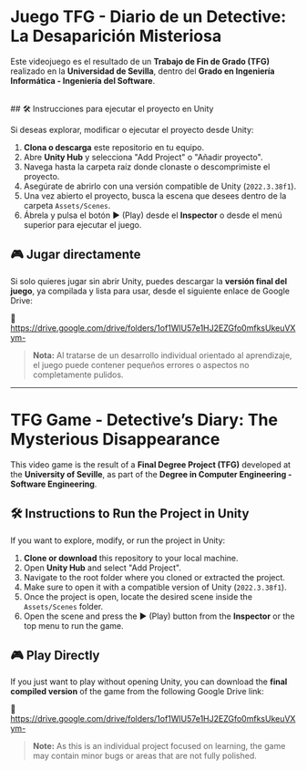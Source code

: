 # Juego TFG - Diario de un Detective: La Desaparición Misteriosa

Este videojuego es el resultado de un **Trabajo de Fin de Grado (TFG)** realizado en la **Universidad de Sevilla**, dentro del **Grado en Ingeniería Informática - Ingeniería del Software**.

<br>
## 🛠️ Instrucciones para ejecutar el proyecto en Unity

Si deseas explorar, modificar o ejecutar el proyecto desde Unity:

1. **Clona o descarga** este repositorio en tu equipo.
2. Abre **Unity Hub** y selecciona "Add Project" o "Añadir proyecto".
3. Navega hasta la carpeta raíz donde clonaste o descomprimiste el proyecto.
4. Asegúrate de abrirlo con una versión compatible de Unity (`2022.3.38f1`).
5. Una vez abierto el proyecto, busca la escena que desees dentro de la carpeta `Assets/Scenes`.
6. Ábrela y pulsa el botón ▶️ (Play) desde el **Inspector** o desde el menú superior para ejecutar el juego.

## 🎮 Jugar directamente

Si solo quieres jugar sin abrir Unity, puedes descargar la **versión final del juego**, ya compilada y lista para usar, desde el siguiente enlace de Google Drive:

🔗 https://drive.google.com/drive/folders/1of1WlU57e1HJ2EZGfo0mfksUkeuVXym-


> **Nota:** Al tratarse de un desarrollo individual orientado al aprendizaje, el juego puede contener pequeños errores o aspectos no completamente pulidos.

----------------------------------------------------------------------------------------------------------------------------------------------------------------------------------------------------------

# TFG Game - Detective’s Diary: The Mysterious Disappearance

This video game is the result of a **Final Degree Project (TFG)** developed at the **University of Seville**, as part of the **Degree in Computer Engineering - Software Engineering**.

## 🛠️ Instructions to Run the Project in Unity

If you want to explore, modify, or run the project in Unity:

1. **Clone or download** this repository to your local machine.
2. Open **Unity Hub** and select "Add Project".
3. Navigate to the root folder where you cloned or extracted the project.
4. Make sure to open it with a compatible version of Unity (`2022.3.38f1`).
5. Once the project is open, locate the desired scene inside the `Assets/Scenes` folder.
6. Open the scene and press the ▶️ (Play) button from the **Inspector** or the top menu to run the game.

## 🎮 Play Directly

If you just want to play without opening Unity, you can download the **final compiled version** of the game from the following Google Drive link:

🔗 https://drive.google.com/drive/folders/1of1WlU57e1HJ2EZGfo0mfksUkeuVXym-


> **Note:** As this is an individual project focused on learning, the game may contain minor bugs or areas that are not fully polished.
